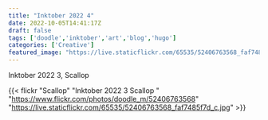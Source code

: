 ```yaml
---
title: "Inktober 2022 4"
date: 2022-10-05T14:41:17Z
draft: false
tags: ['doodle','inktober','art','blog','hugo']
categories: ['Creative']
featured_image: "https://live.staticflickr.com/65535/52406763568_faf7485f7d_c.jpg"
---
```


Inktober 2022 3, Scallop


{{< flickr "Scallop"
           "Inktober 2022 3 Scallop "
           "https://www.flickr.com/photos/doodle_m/52406763568"
           "https://live.staticflickr.com/65535/52406763568_faf7485f7d_c.jpg" >}}

